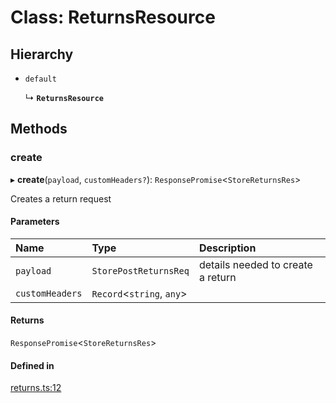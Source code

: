 # Class: ReturnsResource

## Hierarchy

- `default`

  ↳ **`ReturnsResource`**

## Methods

### create

▸ **create**(`payload`, `customHeaders?`): `ResponsePromise`<`StoreReturnsRes`\>

Creates a return request

#### Parameters

| Name | Type | Description |
| :------ | :------ | :------ |
| `payload` | `StorePostReturnsReq` | details needed to create a return |
| `customHeaders` | `Record`<`string`, `any`\> |  |

#### Returns

`ResponsePromise`<`StoreReturnsRes`\>

#### Defined in

[returns.ts:12](https://github.com/medusajs/medusa/blob/418ff2a33/packages/medusa-js/src/resources/returns.ts#L12)
